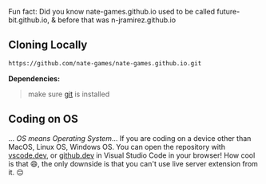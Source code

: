 Fun fact: Did you know nate-games.github.io used to be called future-bit.github.io, & before that was n-jramirez.github.io
## Cloning Locally
```bash
https://github.com/nate-games/nate-games.github.io.git
``` 
**Dependencies:**
> make sure [git](https://git-scm.com/downloads) is installed

## Coding on OS
... _OS means Operating System_...
If you are coding on a device other than MacOS, Linux OS, Windows OS. You can open the repository with [vscode.dev](https://vscode.dev/github/nate-games/nate-games.github.io), or [github.dev](https://github.dev/nate-games/nate-games.github.io) in Visual Studio Code in your browser! How cool is that 😄, the only downside is that you can't use live server extension from it. 😔